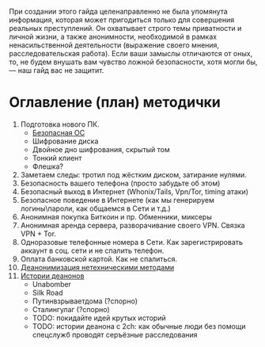 При создании этого гайда целенаправленно не была упомянута информация, которая может пригодиться только для совершения реальных преступлений. Он охватывает строго темы приватности и личной жизни, а также анонимности, необходимой в рамках ненасильственной деятельности (выражение своего мнения, расследовательская работа). 
Если ваши замыслы отличаются от оных, то, не будем внушать вам чувство ложной безопасности, хотя могли бы, — наш гайд вас не защитит.

# Оглавление (план) методички

1. Подготовка нового ПК. 
    * [Безопасная ОС](os.md)
    * Шифрование диска
    * Двойное дно шифрования, скрытый том
    * Тонкий клиент
    * Флешка?
1. Заметаем следы: тротил под жёстким диском, затирание нулями.
1. Безопасность вашего телефона (просто забудьте об этом)
2. Безопасный выход в Интернет (Whonix/Tails, Vpn/Tor, timing атаки)
3. Безопасное поведение в Интернете (как мы генерируем логины\пароли, как общаемся в Сети и т.д.) 
4. Анонимная покупка Биткоин и пр. Обменники, миксеры
5. Анонимная аренда сервера, разворачивание своего VPN. Связка VPN + Tor. 
6. Одноразовые телефонные номера в Сети. Как зарегистрировать аккаунт в соц. сети и не спалить телефон.
7. Оплата банковской картой. Как не спалиться.
8. [Деанонимизация нетехническими методами](deanon.md)
9. [Истории деанонов](histories.md)
    * Unabomber
    * Silk Road
    * Путинвзрываетдома (?спорно)
    * Сталингулаг (?спорно)
    * TODO: покидайте идей крутых историй
    * TODO: истории деанона с 2ch: как обычные люди без помощи спецслужб проводят серъёзные расследования
